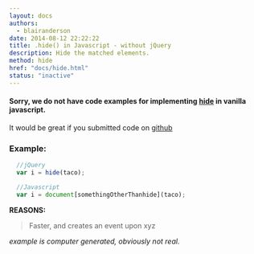 ```yaml
---
layout: docs
authors:
  - blairanderson
date: 2014-08-12 22:22:22
title: .hide() in Javascript - without jQuery
description: Hide the matched elements.
method: hide
href: "docs/hide.html"
status: "inactive"
---
```


#### Sorry, we do not have code examples for implementing [hide](http://api.jquery.com/hide/) in vanilla javascript.

It would be great if you submitted code on [github](https://github.com/blairanderson/without-jquery/blob/master/docs/hide.md)

### Example:

```javascript
  //jQuery
  var i = hide(taco);

  //Javascript
  var i = document[somethingOtherThanhide](taco);

```

**REASONS:**
> Faster, and creates an event upon xyz

*example is computer generated, obviously not real.*
